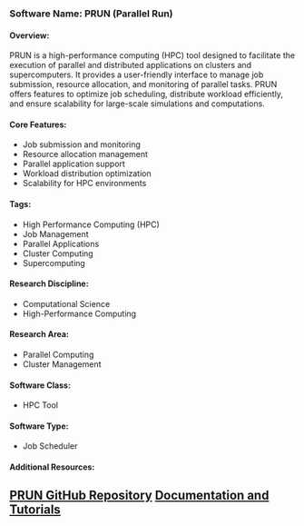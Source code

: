 ### Software Name: PRUN (Parallel Run)

#### Overview:
PRUN is a high-performance computing (HPC) tool designed to facilitate the execution of parallel and distributed applications on clusters and supercomputers. It provides a user-friendly interface to manage job submission, resource allocation, and monitoring of parallel tasks. PRUN offers features to optimize job scheduling, distribute workload efficiently, and ensure scalability for large-scale simulations and computations.

#### Core Features:
- Job submission and monitoring
- Resource allocation management
- Parallel application support
- Workload distribution optimization
- Scalability for HPC environments

#### Tags:
- High Performance Computing (HPC)
- Job Management
- Parallel Applications
- Cluster Computing
- Supercomputing

#### Research Discipline:
- Computational Science
- High-Performance Computing

#### Research Area:
- Parallel Computing
- Cluster Management

#### Software Class:
- HPC Tool

#### Software Type:
- Job Scheduler

#### Additional Resources:
[PRUN GitHub Repository](https://github.com/PRUN-HPC/prun)
[Documentation and Tutorials](https://prun-hpc.github.io/)
--------------------------------------
